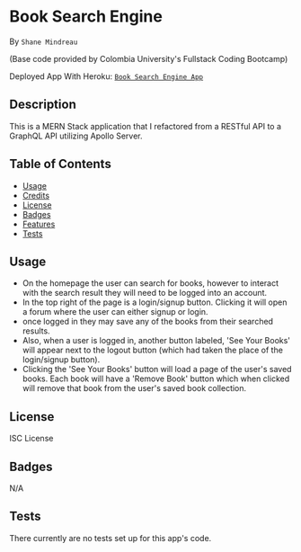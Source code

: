 # Book Search Engine

By `Shane Mindreau`

(Base code provided by Colombia University's Fullstack Coding Bootcamp)

Deployed App With Heroku: [`Book Search Engine App`](https://protected-thicket-58490-c1d60fd1c323.herokuapp.com/)

## Description

This is a MERN Stack application that I refactored from a RESTful API to a GraphQL API utilizing Apollo Server.

## Table of Contents

- [Usage](#usage)
- [Credits](#credits)
- [License](#license)
- [Badges](#badges)
- [Features](#features)
- [Tests](#tests)

## Usage

- On the homepage the user can search for books, however to interact with the search result they will need to be logged into an account.
- In the top right of the page is a login/signup button. Clicking it will open a forum where the user can either signup or login.
- once logged in they may save any of the books from their searched results.
- Also, when a user is logged in, another button labeled, 'See Your Books' will appear next to the logout button (which had taken the place of the login/signup button).
- Clicking the 'See Your Books' button will load a page of the user's saved books. Each book will have a 'Remove Book' button which when clicked will remove that book from the user's saved book collection.

## License

ISC License

## Badges

N/A

## Tests

There currently are no tests set up for this app's code.

